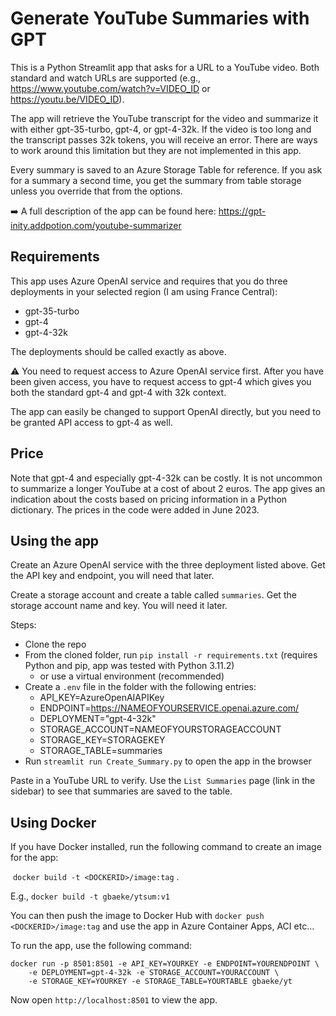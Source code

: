 # Generate YouTube Summaries with GPT

This is a Python Streamlit app that asks for a URL to a YouTube video. Both standard and watch URLs are supported (e.g., https://www.youtube.com/watch?v=VIDEO_ID or https://youtu.be/VIDEO_ID).

The app will retrieve the YouTube transcript for the video and summarize it with either gpt-35-turbo, gpt-4, or gpt-4-32k. If the video is too long and the transcript passes 32k tokens, you will receive an error. There are ways to work around this limitation but they are not implemented in this app.

Every summary is saved to an Azure Storage Table for reference. If you ask for a summary a second time, you get the summary from table storage unless you override that from the options.

➡️ A full description of the app can be found here: https://gpt-inity.addpotion.com/youtube-summarizer

## Requirements

This app uses Azure OpenAI service and requires that you do three deployments in your selected region (I am using France Central):

- gpt-35-turbo
- gpt-4
- gpt-4-32k

The deployments should be called exactly as above.

⚠️ You need to request access to Azure OpenAI service first. After you have been given access, you have to request access to gpt-4 which gives you both the standard gpt-4 and gpt-4 with 32k context.

The app can easily be changed to support OpenAI directly, but you need to be granted API access to gpt-4 as well.

## Price

Note that gpt-4 and especially gpt-4-32k can be costly. It is not uncommon to summarize a longer YouTube at a cost of about 2 euros. The app gives an indication about the costs based on pricing information in a Python dictionary. The prices in the code were added in June 2023.

## Using the app

Create an Azure OpenAI service with the three deployment listed above. Get the API key and endpoint, you will need that later.

Create a storage account and create a table called `summaries`. Get the storage account name and key. You will need it later.

Steps:

- Clone the repo
- From the cloned folder, run `pip install -r requirements.txt` (requires Python and pip, app was tested with Python 3.11.2)
    - or use a virtual environment (recommended)
- Create a `.env` file in the folder with the following entries:
    - API_KEY=AzureOpenAIAPIKey
    - ENDPOINT=https://NAMEOFYOURSERVICE.openai.azure.com/
    - DEPLOYMENT="gpt-4-32k"
    - STORAGE_ACCOUNT=NAMEOFYOURSTORAGEACCOUNT
    - STORAGE_KEY=STORAGEKEY
    - STORAGE_TABLE=summaries
- Run `streamlit run Create_Summary.py` to open the app in the browser

Paste in a YouTube URL to verify. Use the `List Summaries` page (link in the sidebar) to see that summaries are saved to the table.

## Using Docker

If you have Docker installed, run the following command to create an image for the app:

 `docker build -t <DOCKERID>/image:tag` .

E.g., `docker build -t gbaeke/ytsum:v1`

You can then push the image to Docker Hub with `docker push <DOCKERID>/image:tag` and use the app in Azure Container Apps, ACI etc...

To run the app, use the following command:

```
docker run -p 8501:8501 -e API_KEY=YOURKEY -e ENDPOINT=YOURENDPOINT \
    -e DEPLOYMENT=gpt-4-32k -e STORAGE_ACCOUNT=YOURACCOUNT \
    -e STORAGE_KEY=YOURKEY -e STORAGE_TABLE=YOURTABLE gbaeke/yt
```

Now open `http://localhost:8501` to view the app.